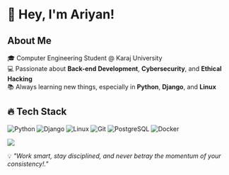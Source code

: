# 👋 Hey, I'm Ariyan!  

## About Me  
🎓 Computer Engineering Student @ Karaj University  
💻 Passionate about **Back-end Development**, **Cybersecurity**, and **Ethical Hacking**  
📚 Always learning new things, especially in **Python**, **Django**, and **Linux**  

## 🔥 Tech Stack  
![Python](https://img.shields.io/badge/-Python-3776AB?style=flat&logo=python&logoColor=white)  ![Django](https://img.shields.io/badge/-Django-092E20?style=flat&logo=django&logoColor=white)  ![Linux](https://img.shields.io/badge/-Linux-FCC624?style=flat&logo=linux&logoColor=black)  ![Git](https://img.shields.io/badge/-Git-F05032?style=flat&logo=git&logoColor=white)  ![PostgreSQL](https://img.shields.io/badge/-PostgreSQL-336791?style=flat&logo=postgresql&logoColor=white)  ![Docker](https://img.shields.io/badge/-Docker-2496ED?style=flat&logo=docker&logoColor=white)  

![](https://nirzak-streak-stats.vercel.app/?user=CipherChaos&theme=dark&hide_border=false)<br/>

💡 *"Work smart, stay disciplined, and never betray the momentum of your consistency!."* 
